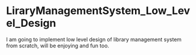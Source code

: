 # LiraryManagementSystem_Low_Level_Design
I am going to implement low level design of library management system from scratch, will be enjoying and fun too.
